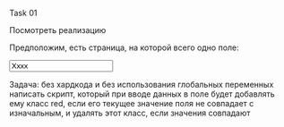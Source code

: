 Task 01

Посмотреть реализацию

Предположим, есть страница, на которой всего одно поле:

<style>.red {color: red;}</style>

<input type="text" name="name" id="name\_input" value="Xxxx">

Задача: без хардкода и без использования глобальных переменных написать скрипт, который при вводе данных в поле будет добавлять ему класс red, если его текущее значение поля не совпадает с изначальным, и удалять этот класс, если значения совпадают